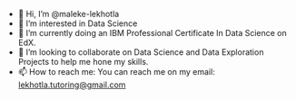 - 👋 Hi, I’m @maleke-lekhotla
- 👀 I’m interested in Data Science
- 🌱 I’m currently doing an IBM Professional Certificate In Data Science on EdX.
- 💞️ I’m looking to collaborate on Data Science and Data Exploration Projects to help me hone my skills.
- 📫 How to reach me: You can reach me on my email: lekhotla.tutoring@gmail.com

<!---
maleke-lekhotla/maleke-lekhotla is a ✨ special ✨ repository because its `README.md` (this file) appears on your GitHub profile.
You can click the Preview link to take a look at your changes.
--->
